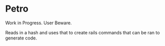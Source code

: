 # Petro

Work in Progress. User Beware.

Reads in a hash and uses that to create rails commands that can be ran to generate code.
